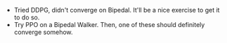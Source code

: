 - Tried DDPG, didn't converge on Bipedal. It'll be a nice exercise to get it to do so.
- Try PPO on a Bipedal Walker. Then, one of these should definitely converge somehow.
